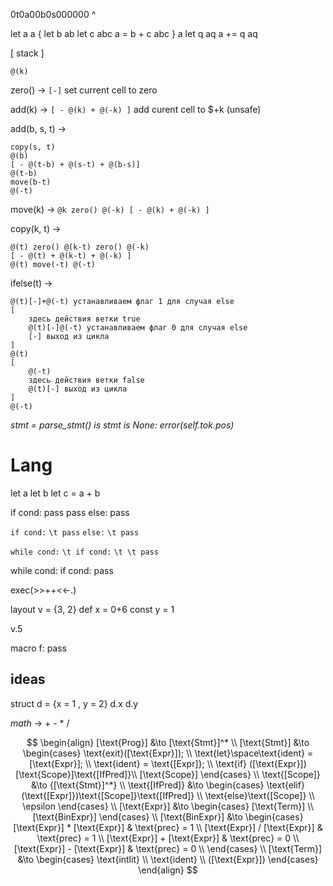 0t0a00b0s000000
   ^

let a
a
{
	let b
	ab
	let c
	abc
	a = b + c
	abc
}
a
let q
aq
a += q
aq


\[ stack ] 


`@(k)`

zero()  ->  `[-]`
set current cell to zero

add(k)  ->  `[ - @(k) + @(-k) ]`
add curent cell to $+k (unsafe)

add(b, s, t)  ->  
```
copy(s, t)
@(b)
[ - @(t-b) + @(s-t) + @(b-s)]
@(t-b)
move(b-t)
@(-t)
```

move(k)  ->  `@k zero() @(-k) [ - @(k) + @(-k) ]`

copy(k, t)  -> 
```
@(t) zero() @(k-t) zero() @(-k)
[ - @(t) + @(k-t) + @(-k) ]
@(t) move(-t) @(-t)
```

ifelse(t)  ->
```
@(t)[-]+@(-t) устанавливаем флаг 1 для случая else
[
    здесь действия ветки true
    @(t)[-]@(-t) устанавливаем флаг 0 для случая else
    [-] выход из цикла
]
@(t)
[
	@(-t)
    здесь действия ветки false
    @(t)[-] выход из цикла
]
@(-t)
```

*stmt = parse_stmt()
is stmt is None: error(self.tok.pos)*
# Lang
let a
let b
let c = a + b

if cond:
	pass
		pass
else:
	pass

`if cond:`
`\t pass`
`else:`
`\t pass`

`while cond:`
`\t if cond:` 
`\t \t pass`

while cond:
	if cond:
		pass

exec(>>++<<-.)

layout v = {3, 2}
def x = 0+6
const y = 1

v.5

macro f:
	pass

## ideas

struct d = {x = 1 , y = 2}
d.x
d.y



*math* -> + - * / 


$$
\begin{align}
[\text{Prog}] &\to [\text{Stmt}]^* \\
[\text{Stmt}] &\to
\begin{cases}
\text{exit}([\text{Expr}]); \\
\text{let}\space\text{ident} = [\text{Expr}]; \\
\text{ident} = \text{[Expr]}; \\
\text{if} ([\text{Expr}])[\text{Scope}]\text{[IfPred]}\\
[\text{Scope}]
\end{cases} \\
\text{[Scope]} &\to {[\text{Stmt}]^*} \\
\text{[IfPred]} &\to
\begin{cases}
\text{elif}(\text{[Expr]})\text{[Scope]}\text{[IfPred]} \\
\text{else}\text{[Scope]} \\
\epsilon
\end{cases} \\
[\text{Expr}] &\to
\begin{cases}
[\text{Term}] \\
[\text{BinExpr}]
\end{cases} \\
[\text{BinExpr}] &\to
\begin{cases}
[\text{Expr}] * [\text{Expr}] & \text{prec} = 1 \\
[\text{Expr}] / [\text{Expr}] & \text{prec} = 1 \\
[\text{Expr}] + [\text{Expr}] & \text{prec} = 0 \\
[\text{Expr}] - [\text{Expr}] & \text{prec} = 0 \\
\end{cases} \\
[\text{Term}] &\to
\begin{cases}
\text{intlit} \\
\text{ident} \\
([\text{Expr}])
\end{cases}
\end{align}
$$